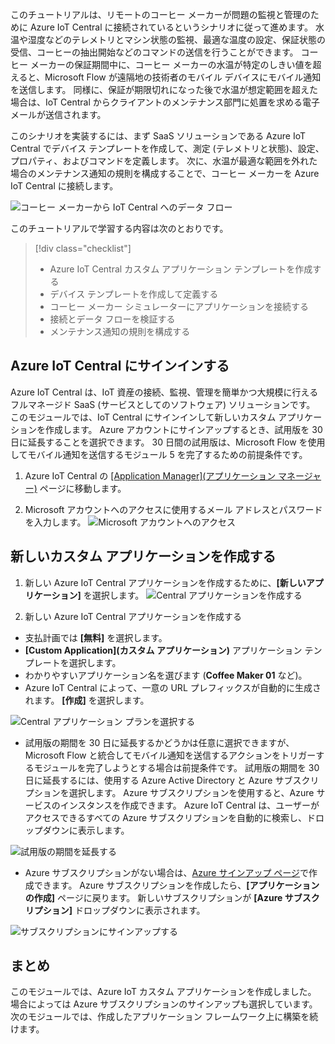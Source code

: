  このチュートリアルは、リモートのコーヒー メーカーが問題の監視と管理のために Azure IoT Central に接続されているというシナリオに従って進めます。 水温や湿度などのテレメトリとマシン状態の監視、最適な温度の設定、保証状態の受信、コーヒーの抽出開始などのコマンドの送信を行うことができます。 コーヒー メーカーの保証期間中に、コーヒー メーカーの水温が特定のしきい値を超えると、Microsoft Flow が遠隔地の技術者のモバイル デバイスにモバイル通知を送信します。 同様に、保証が期限切れになった後で水温が想定範囲を超えた場合は、IoT Central からクライアントのメンテナンス部門に処置を求める電子メールが送信されます。

このシナリオを実装するには、まず SaaS ソリューションである Azure IoT Central でデバイス テンプレートを作成して、測定 (テレメトリと状態)、設定、プロパティ、およびコマンドを定義します。 次に、水温が最適な範囲を外れた場合のメンテナンス通知の規則を構成することで、コーヒー メーカーを Azure IoT Central に接続します。

![コーヒー メーカーから IoT Central へのデータ フロー](../images/1-data-flow.png)

このチュートリアルで学習する内容は次のとおりです。
> [!div class="checklist"]
> * Azure IoT Central カスタム アプリケーション テンプレートを作成する
> * デバイス テンプレートを作成して定義する
> * コーヒー メーカー シミュレーターにアプリケーションを接続する
> * 接続とデータ フローを検証する
> * メンテナンス通知の規則を構成する
 
## <a name="sign-in-to-azure-iot-central"></a>Azure IoT Central にサインインする

Azure IoT Central は、IoT 資産の接続、監視、管理を簡単かつ大規模に行えるフルマネージド SaaS (サービスとしてのソフトウェア) ソリューションです。 このモジュールでは、IoT Central にサインインして新しいカスタム アプリケーションを作成します。 Azure アカウントにサインアップするとき、試用版を 30 日に延長することを選択できます。 30 日間の試用版は、Microsoft Flow を使用してモバイル通知を送信するモジュール 5 を完了するための前提条件です。

1. Azure IoT Central の [[Application Manager]\(アプリケーション マネージャー\)](https://aka.ms/iotcentral) ページに移動します。 

1. Microsoft アカウントへのアクセスに使用するメール アドレスとパスワードを入力します。
![Microsoft アカウントへのアクセス](../images/1-create-app-a.png)

## <a name="create-a-new-custom-application"></a>新しいカスタム アプリケーションを作成する

1. 新しい Azure IoT Central アプリケーションを作成するために、**[新しいアプリケーション]** を選択します。 
![Central アプリケーションを作成する](../images/1-create-app-b.png)

1. 新しい Azure IoT Central アプリケーションを作成する
* 支払計画では **[無料]** を選択します。
* **[Custom Application]\(カスタム アプリケーション\)** アプリケーション テンプレートを選択します。
* わかりやすいアプリケーション名を選びます (**Coffee Maker 01** など)。 
* Azure IoT Central によって、一意の URL プレフィックスが自動的に生成されます。 **[作成]** を選択します。

![Central アプリケーション プランを選択する](../images/1-create-app-c.png)

* 試用版の期間を 30 日に延長するかどうかは任意に選択できますが、Microsoft Flow と統合してモバイル通知を送信するアクションをトリガーするモジュールを完了しようとする場合は前提条件です。 試用版の期間を 30 日に延長するには、使用する Azure Active Directory と Azure サブスクリプションを選択します。 Azure サブスクリプションを使用すると、Azure サービスのインスタンスを作成できます。 Azure IoT Central は、ユーザーがアクセスできるすべての Azure サブスクリプションを自動的に検索し、ドロップダウンに表示します。
        
![試用版の期間を延長する](../images/1-create-app-d.png)
    
* Azure サブスクリプションがない場合は、[Azure サインアップ ページ](https://aka.ms/createazuresubscription)で作成できます。 Azure サブスクリプションを作成したら、**[アプリケーションの作成]** ページに戻ります。 新しいサブスクリプションが **[Azure サブスクリプション]** ドロップダウンに表示されます。
        
![サブスクリプションにサインアップする](../images/1-create-app-e.png)

## <a name="summary"></a>まとめ

このモジュールでは、Azure IoT カスタム アプリケーションを作成しました。 場合によっては Azure サブスクリプションのサインアップも選択しています。 次のモジュールでは、作成したアプリケーション フレームワーク上に構築を続けます。 